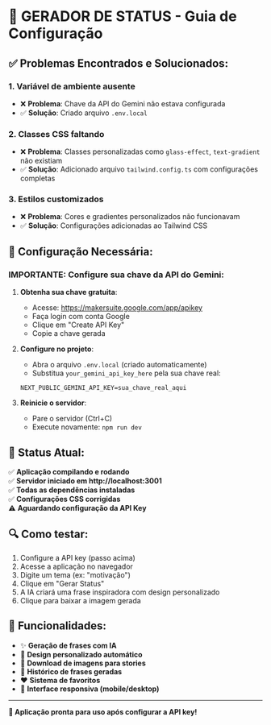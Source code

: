 # 🚀 GERADOR DE STATUS - Guia de Configuração

## ✅ Problemas Encontrados e Solucionados:

### 1. **Variável de ambiente ausente**
- ❌ **Problema**: Chave da API do Gemini não estava configurada
- ✅ **Solução**: Criado arquivo `.env.local`

### 2. **Classes CSS faltando**
- ❌ **Problema**: Classes personalizadas como `glass-effect`, `text-gradient` não existiam
- ✅ **Solução**: Adicionado arquivo `tailwind.config.ts` com configurações completas

### 3. **Estilos customizados**
- ❌ **Problema**: Cores e gradientes personalizados não funcionavam
- ✅ **Solução**: Configurações adicionadas ao Tailwind CSS

## 🔧 Configuração Necessária:

### **IMPORTANTE**: Configure sua chave da API do Gemini:

1. **Obtenha sua chave gratuita**:
   - Acesse: https://makersuite.google.com/app/apikey
   - Faça login com conta Google
   - Clique em "Create API Key"
   - Copie a chave gerada

2. **Configure no projeto**:
   - Abra o arquivo `.env.local` (criado automaticamente)
   - Substitua `your_gemini_api_key_here` pela sua chave real:
   ```
   NEXT_PUBLIC_GEMINI_API_KEY=sua_chave_real_aqui
   ```

3. **Reinicie o servidor**:
   - Pare o servidor (Ctrl+C)
   - Execute novamente: `npm run dev`

## 🎯 Status Atual:

✅ **Aplicação compilando e rodando**  
✅ **Servidor iniciado em http://localhost:3001**  
✅ **Todas as dependências instaladas**  
✅ **Configurações CSS corrigidas**  
⚠️ **Aguardando configuração da API Key**

## 🔍 Como testar:

1. Configure a API key (passo acima)
2. Acesse a aplicação no navegador
3. Digite um tema (ex: "motivação")
4. Clique em "Gerar Status"
5. A IA criará uma frase inspiradora com design personalizado
6. Clique para baixar a imagem gerada

## 📱 Funcionalidades:

- ✨ **Geração de frases com IA**
- 🎨 **Design personalizado automático**
- 📱 **Download de imagens para stories**
- 🔄 **Histórico de frases geradas**
- ❤️ **Sistema de favoritos**
- 📱 **Interface responsiva (mobile/desktop)**

---

**🎉 Aplicação pronta para uso após configurar a API key!**